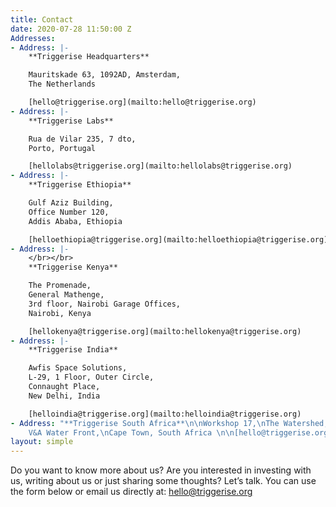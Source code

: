 ```yaml
---
title: Contact
date: 2020-07-28 11:50:00 Z
Addresses:
- Address: |-
    **Triggerise Headquarters**

    Mauritskade 63, 1092AD, Amsterdam,
    The Netherlands

    [hello@triggerise.org](mailto:hello@triggerise.org)
- Address: |-
    **Triggerise Labs**

    Rua de Vilar 235, 7 dto,
    Porto, Portugal

    [hellolabs@triggerise.org](mailto:hellolabs@triggerise.org)
- Address: |-
    **Triggerise Ethiopia**

    Gulf Aziz Building,
    Office Number 120,
    Addis Ababa, Ethiopia

    [helloethiopia@triggerise.org](mailto:helloethiopia@triggerise.org)
- Address: |-
    </br></br>
    **Triggerise Kenya**

    The Promenade,
    General Mathenge,
    3rd floor, Nairobi Garage Offices,
    Nairobi, Kenya

    [hellokenya@triggerise.org](mailto:hellokenya@triggerise.org)
- Address: |-
    **Triggerise India**

    Awfis Space Solutions,
    L-29, 1 Floor, Outer Circle,
    Connaught Place,
    New Delhi, India

    [helloindia@triggerise.org](mailto:helloindia@triggerise.org)
- Address: "**Triggerise South Africa**\n\nWorkshop 17,\nThe Watershed,\n17 Dock Rd,
    V&A Water Front,\nCape Town, South Africa \n\n[hello@triggerise.org](mailto:hello@triggerise.org)"
layout: simple
---
```


Do you want to know more about us? Are you interested in investing with us, writing about us or just sharing some thoughts? Let’s talk. You can use the form below or email us directly at: [hello@triggerise.org](mailto:hello@triggerise.org)